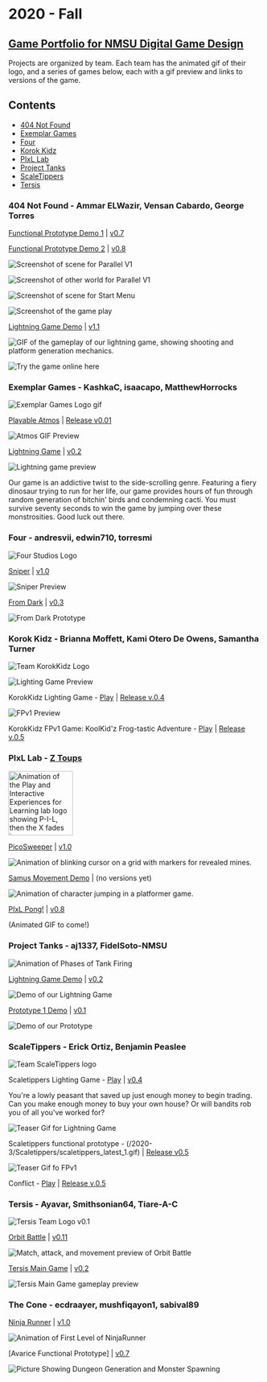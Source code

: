 # 2020 - Fall
## [Game Portfolio for NMSU Digital Game Design](/../index.md)

Projects are organized by team. Each team has the animated gif of their logo, and a series of games below, each with a gif preview and links to versions of the game.

## Contents
- [404 Not Found](#404-not-found---ammar-elwazir-vensan-cabardo-george-torres)
- [Exemplar Games](#exemplar-games---kashkac-isaacapo-matthewhorrocks)
- [Four](#four---andresvii-edwin710-torresmi)
- [Korok Kidz](#korok-kidz---brianna-moffett-kami-otero-de-owens-samantha-turner)
- [PIxL Lab](#pixl-lab---z-toups)
- [Project Tanks](#project-tanks---aj1337-fidelsoto-nmsu)
- [ScaleTippers](#scaletippers---erick-ortiz-benjamin-peaslee)
- [Tersis](#tersis---ayavar-smithsonian64-tiare-a-c)

### 404 Not Found - Ammar ELWazir, Vensan Cabardo, George Torres
[Functional Prototype Demo 1](https://ammarwa.github.io/404-Not-Found/FPV1/) \| [v0.7](https://github.com/ammarwa/404-Not-Found/releases/tag/0.7)

[Functional Prototype Demo 2](https://ammarwa.github.io/404-Not-Found/FPV1/) \| [v0.8](https://github.com/ammarwa/404-Not-Found/releases/tag/0.8)


![Screenshot of scene for Parallel V1](/2020-3/Error404/FP_V1_1.png)

![Screenshot of other world for Parallel V1](/2020-3/Error404/FP_V1_2.png)

![Screenshot of scene for Start Menu](/2020-3/Error404/FP_V2_1.png)

![Screenshot of the game play](/2020-3/Error404/FP_V2_2.png)


[Lightning Game Demo](https://ammarwa.github.io/404-Not-Found/Game/) \| [v1.1](https://github.com/ammarwa/404-Not-Found/releases/tag/1.1)

![GIF of the gameplay of our lightning game, showing shooting and platform generation mechanics.](/2020-3/Error404/404TeamNameNotFound.gif)

![Try the game online here](https://ammarwa.github.io/404-Not-Found/FPV2/)

### Exemplar Games - KashkaC, isaacapo, MatthewHorrocks

![Exemplar Games Logo gif](/2020-3/logos/Exemplar_Games_logo.gif)

[Playable Atmos](/Exemplar-Games/atmos.html) \| [Release v0.01](https://github.com/isaacapo/Exemplar_games/releases/tag/v0.01)

![Atmos GIF Preview](/Exemplar-Games/atmos_p8_0.gif)

[Lightning Game](/Exemplar-Games/lightning-game.html) | [v0.2](https://github.com/isaacapo/Exemplar_games/releases/tag/v0.2)

![Lightning game preview](/Exemplar-Games/lightning-game_0.gif)

Our game is an addictive twist to the side-scrolling genre. Featuring a fiery dinosaur trying to run for her life, our game provides hours of fun through random generation of bitchin' birds and condemning cacti. You must survive seventy seconds to win the game by jumping over these monstrosities. Good luck out there. 

### Four - andresvii, edwin710, torresmi

![Four Studios Logo](/2020-3/logos/FourLogo.gif)

[Sniper](/Four/sniper.html) \| [v1.0](https://github.com/torresmi6/DGD-Team-Four/releases/tag/v1.0)

![Sniper Preview](/Four/SniperPreview.gif)

[From Dark](/Four/fromdark.html) \| [v0.3](https://github.com/torresmi6/DGD-Team-Four/releases/tag/v0.3)

![From Dark Prototype](/Four/fromdark_0.gif)

### Korok Kidz - Brianna Moffett, Kami Otero De Owens, Samantha Turner

![Team KorokKidz Logo](/logos/korokLogo2.gif)

![Lighting Game Preview](/2020-3/KorokKidz/froggolightning.gif)

KorokKidz Lighting Game - [Play](/2020-3/KorokKidz/froggolightning.html) | [Release v.0.4](https://github.com/KamiOtero/Korok-Kidz/releases/tag/v0.4)

![FPv1 Preview](/2020-3/KorokKidz/fpv1p8_2.gif)

KorokKidz FPv1 Game: KoolKid'z Frog-tastic Adventure - [Play](/2020-3/KorokKidz/koolkid_froggo.html) | [Release v.0.5](https://github.com/KamiOtero/Korok-Kidz/releases/tag/v0.5)


### PIxL Lab - [Z Toups](https://pixl.nmsu.edu/people/z)

<img src="./logos/pixl-logo_0.gif" alt="Animation of the Play and Interactive Experiences for Learning lab logo showing P-I-L, then the X fades in." width="128"/>

[PicoSweeper](/pixl-lab/picosweeperv1_0.html) \| [v1.0](https://github.com/toupsz/pico-8/releases/tag/v1.0)

![Animation of blinking cursor on a grid with markers for revealed mines.](/pixl-lab/picosweeper-some_cleared.gif)

[Samus Movement Demo](/pixl-lab/samusmovev0_3.html) \| (no versions yet)

![Animation of character jumping in a platformer game.](/pixl-lab/samusmove-jump_all_collisions.gif)

[PIxL Pong!](/pixl-lab/pixlpong.html) \| [v0.8](https://github.com/NMSU-DGD/lets_make_in_pico_8/releases/tag/0.8)

(Animated GIF to come!)

### Project Tanks - aj1337, FidelSoto-NMSU

![Animation of Phases of Tank Firing](/logos/Project_Tanks_Logo.gif)

[Lightning Game Demo](/ProjectTanks/lightninggame.html) \| [v0.2](https://github.com/aj1337/Project-Tanks/releases/tag/v0.2)

![Demo of our Lightning Game](/ProjectTanks/lightningGameDemo.gif)

[Prototype 1 Demo](/ProjectTanks/ProjectTanksPrototype1/project-tanks-prototype1.html) \| [v0.1](https://github.com/aj1337/Project-Tanks/releases/tag/FPv0.1)

![Demo of our Prototype](/ProjectTanks/ProjectTanksPrototype1/project-tanks-prototype1.gif)

### ScaleTippers - Erick Ortiz, Benjamin Peaslee

![Team ScaleTippers logo](/logos/scaletippers-logo.gif)

Scaletippers Lighting Game - [Play](/2020-3/Scaletippers/scaletippers.html) \| [v0.4](https://github.com/ErickSpaceOrtiz/ScaleTippers/releases/tag/v0.4)

You're a lowly peasant that saved up just enough money to begin trading. Can you make enough money to buy your own house? Or will bandits rob you of all you've worked for?

![Teaser Gif for Lightning Game](/2020-3/Scaletippers/scaletippers_latest_0.gif) 

Scaletippers functional prototype - (/2020-3/Scaletippers/scaletippers_latest_1.gif) \| [Release v0.5](https://github.com/ErickSpaceOrtiz/ScaleTippers/releases/tag/v0.5)

![Teaser Gif fo FPv1](/2020-3/Scaletippers/conflict_1.gif) 

Conflict - [Play](/2020-3/Scaletippers/conflict.p8.html ) | [Release v.0.5](https://github.com/ErickSpaceOrtiz/ScaleTippers/releases/tag/v0.5)

### Tersis - Ayavar, Smithsonian64, Tiare-A-C

![Tersis Team Logo v0.1](/2020-3/logos/tersis0_1.gif)

[Orbit Battle](/Tersis/lg.html) \| [v0.11](https://github.com/Ayavar/Tersis/releases/tag/v0.11)

![Match, attack, and movement preview of Orbit Battle](/Tersis/flash_game.gif)

[Tersis Main Game](/Tersis/MainGame/tersis_07.html) \| [v0.2](https://github.com/Ayavar/Tersis/releases/tag/v0.2)

![Tersis Main Game gameplay preview](/Tersis/MainGame/tersis_07.gif)

### The Cone - ecdraayer, mushfiqayon1, sabival89

[Ninja Runner](/TheCone/ninjarunner.html) \| [v1.0](https://github.com/ecdraayer/TheConeGameProject/releases/tag/v1.0)

![Animation of First Level of NinjaRunner](/TheCone/ninjarunner.gif)

[Avarice Functional Prototype] \| [v0.7](https://github.com/ecdraayer/TheConeGameProject/releases/tag/v0.7)

![Picture Showing Dungeon Generation and Monster Spawning](/TheCone/AvariceFP.png)
